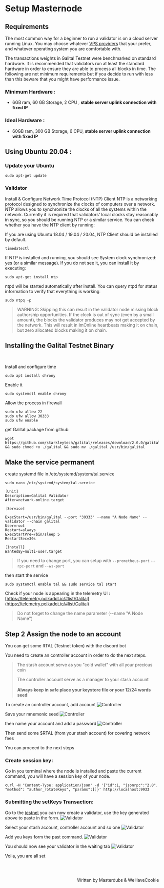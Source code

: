 # Setup Masternode

## Requirements

The most common way for a beginner to run a validator is on a cloud server running Linux. You may choose whatever [VPS providers](#list-of-vps-providers) that your prefer, and whatever operating system you are comfortable with.

The transactions weights in Galital Testnet were benchmarked on standard hardware. It is recommended that validators run at least the standard hardware in order to ensure they are able to process all blocks in time. The following are not minimum requirements but if you decide to run with less than this beware that you might have performance issue.

### Minimum Hardware :

- 6GB ram, 60 GB Storage, 2 CPU , <strong>stable server uplink connection with fixed IP</strong>

### Ideal Hardware :

- 60GB ram, 300 GB Storage, 6 CPU, <strong>stable server uplink connection with fixed IP</strong>


## Using Ubuntu 20.04 : 

### Update your Ubuntu
```
sudo apt-get update
```

### Validator

Install & Configure Network Time Protocol (NTP) Client
NTP is a networking protocol designed to synchronize the clocks of computers over a network. NTP allows you to synchronize the clocks of all the systems within the network. Currently it is required that validators' local clocks stay reasonably in sync, so you should be running NTP or a similar service. You can check whether you have the NTP client by running:

If you are using Ubuntu 18.04 / 19.04 / 20.04, NTP Client should be installed by default.
```
timedatectl
```
If NTP is installed and running, you should see System clock synchronized: yes (or a similar message). If you do not see it, you can install it by executing:
```
sudo apt-get install ntp
```
ntpd will be started automatically after install. You can query ntpd for status information to verify that everything is working:
```
sudo ntpq -p
```

>WARNING: Skipping this can result in the validator node missing block authorship opportunities. If the clock is out of sync (even by a small amount), the blocks the validator produces may not get accepted by the network. This will result in ImOnline heartbeats making it on chain, but zero allocated blocks making it on chain. 
>


## Installing the Galital Testnet Binary

<br>

Install and configure time
```
sudo apt install chrony
```

Enable it
```
sudo systemctl enable chrony
```

Allow the process in firewall

```
sudo ufw allow 22
sudo ufw allow 30333
sudo ufw enable
```

get Galital package from github

```
wget https://github.com/starkleytech/galital/releases/download/2.0.0/galital && sudo chmod +x ./galital && sudo mv ./galital /usr/bin/galital
```

## Make the service permanent

create systemd file in /etc/systemd/system/tal.service

```
sudo nano /etc/systemd/system/tal.service
```

```
[Unit]
Description=Galital Validator
After=network-online.target

[Service]

ExecStart=/usr/bin/galital --port "30333" --name "A Node Name" --validator --chain galital   
User=root
Restart=always
ExecStartPre=/bin/sleep 5
RestartSec=30s

[Install]
WantedBy=multi-user.target
```

> If you need to change port, you can setup with `--prometheus-port` `--rpc-port` and `--ws-port`

then start the service
```
sudo systemctl enable tal && sudo service tal start 
```

Check if your node is appearing in the telemetry UI : [https://telemetry.polkadot.io/#list/Galital](https://telemetry.polkadot.io/#list/Galital)

> Do not forget to change the name parameter (--name "A Node Name")


## Step 2 Assign the node to an account

You can get some RTAL (Testnet token) with the discord bot

You need to create an controller account in order to do the next steps. 

>The stash account serve as you "cold wallet" with all your precious coin
>
>The controller account serve as a manager to your stash account
><br></br><strong>Always keep in safe place your keystore file or your 12/24 words seed</strong>

To create an controller account, add account
![Controller](assets/controllerAccount1.png)

Save your mnemonic seed
![Controller](assets/controllerAccount2.png)
 
then name your account and add a password
![Controller](assets/controllerAccount3.png) 

Then send some $RTAL (from your stash account) for covering network fees

You can proceed to the next steps

### Create session key:

Go in you terminal where the node is installed and paste the current command, you will have a session key of your node.

```
curl -H "Content-Type: application/json" -d '{"id":1, "jsonrpc":"2.0", "method": "author_rotateKeys", "params":[]}' http://localhost:9933
```

### Submitting the setKeys Transaction:

Go to the [testnet](https://polkadot.js.org/apps/?rpc=wss%3A%2F%2Fgalital-rpc-testnet.starkleytech.com#/staking/actions) you can now create a validator, use the key generated above to paste in the form.
![Validator](assets/valitador1.png)

Select your stash account, controller account and so one
![Validator](assets/valitador2.png)

Add you keys form the past command.
![Validator](assets/valitador3.png)

You should now see your validator in the waiting tab
![Validator](assets/valitador4.png)


Voila, you are all set

<br></br>

<p align=right> Written by Masterdubs & WeHaveCookie </p>
